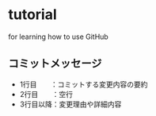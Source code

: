 # tutorial
for learning how to use GitHub 

## コミットメッセージ
- 1行目　　：コミットする変更内容の要約
- 2行目　　：空行
- 3行目以降：変更理由や詳細内容